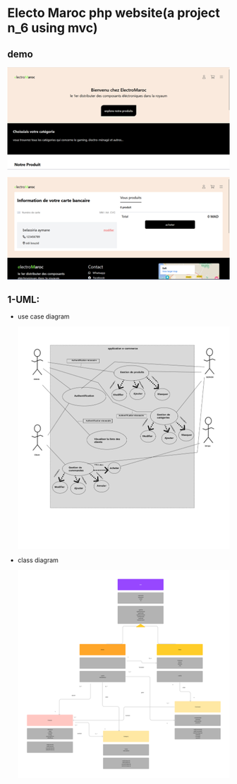 # Electo Maroc php website(a project n_6 using mvc)

## demo

![first screen](screen1.png)

![second screen](screen2.png)

## 1-UML:

 - use case diagram
  
    ![use case](Thumbnail.png)

- class diagram
   
   ![class diagram](Untitled.png)

